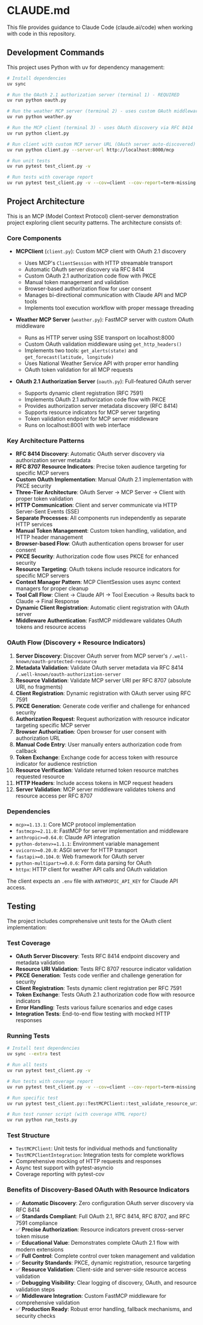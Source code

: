 # CLAUDE.md

This file provides guidance to Claude Code (claude.ai/code) when working with code in this repository.

## Development Commands

This project uses Python with uv for dependency management:

```bash
# Install dependencies
uv sync

# Run the OAuth 2.1 authorization server (terminal 1) - REQUIRED
uv run python oauth.py

# Run the weather MCP server (terminal 2) - uses custom OAuth middleware
uv run python weather.py

# Run the MCP client (terminal 3) - uses OAuth discovery via RFC 8414
uv run python client.py

# Run client with custom MCP server URL (OAuth server auto-discovered)
uv run python client.py --server-url http://localhost:8000/mcp

# Run unit tests
uv run pytest test_client.py -v

# Run tests with coverage report
uv run pytest test_client.py -v --cov=client --cov-report=term-missing
```

## Project Architecture

This is an MCP (Model Context Protocol) client-server demonstration project exploring client security patterns. The architecture consists of:

### Core Components

- **MCPClient** (`client.py`): Custom MCP client with OAuth 2.1 discovery

  - Uses MCP's `ClientSession` with HTTP streamable transport
  - Automatic OAuth server discovery via RFC 8414
  - Custom OAuth 2.1 authorization code flow with PKCE
  - Manual token management and validation
  - Browser-based authorization flow for user consent
  - Manages bi-directional communication with Claude API and MCP tools
  - Implements tool execution workflow with proper message threading

- **Weather MCP Server** (`weather.py`): FastMCP server with custom OAuth middleware

  - Runs as HTTP server using SSE transport on localhost:8000
  - Custom OAuth validation middleware using `get_http_headers()`
  - Implements two tools: `get_alerts(state)` and `get_forecast(latitude, longitude)`
  - Uses National Weather Service API with proper error handling
  - OAuth token validation for all MCP requests

- **OAuth 2.1 Authorization Server** (`oauth.py`): Full-featured OAuth server

  - Supports dynamic client registration (RFC 7591)
  - Implements OAuth 2.1 authorization code flow with PKCE
  - Provides authorization server metadata discovery (RFC 8414)
  - Supports resource indicators for MCP server targeting
  - Token validation endpoint for MCP server middleware
  - Runs on localhost:8001 with web interface

### Key Architecture Patterns

- **RFC 8414 Discovery**: Automatic OAuth server discovery via authorization server metadata
- **RFC 8707 Resource Indicators**: Precise token audience targeting for specific MCP servers
- **Custom OAuth Implementation**: Manual OAuth 2.1 implementation with PKCE security
- **Three-Tier Architecture**: OAuth Server → MCP Server → Client with proper token validation
- **HTTP Communication**: Client and server communicate via HTTP Server-Sent Events (SSE)
- **Separate Processes**: All components run independently as separate HTTP services
- **Manual Token Management**: Custom token handling, validation, and HTTP header management
- **Browser-based Flow**: OAuth authentication opens browser for user consent
- **PKCE Security**: Authorization code flow uses PKCE for enhanced security
- **Resource Targeting**: OAuth tokens include resource indicators for specific MCP servers
- **Context Manager Pattern**: MCP ClientSession uses async context managers for proper cleanup
- **Tool Call Flow**: Client → Claude API → Tool Execution → Results back to Claude → Final Response
- **Dynamic Client Registration**: Automatic client registration with OAuth server
- **Middleware Authentication**: FastMCP middleware validates OAuth tokens and resource access

### OAuth Flow (Discovery + Resource Indicators)

1. **Server Discovery**: Discover OAuth server from MCP server's `/.well-known/oauth-protected-resource`
1. **Metadata Validation**: Validate OAuth server metadata via RFC 8414 `/.well-known/oauth-authorization-server`
1. **Resource Validation**: Validate MCP server URI per RFC 8707 (absolute URI, no fragments)
1. **Client Registration**: Dynamic registration with OAuth server using RFC 7591
1. **PKCE Generation**: Generate code verifier and challenge for enhanced security
1. **Authorization Request**: Request authorization with resource indicator targeting specific MCP server
1. **Browser Authorization**: Open browser for user consent with authorization URL
1. **Manual Code Entry**: User manually enters authorization code from callback
1. **Token Exchange**: Exchange code for access token with resource indicator for audience restriction
1. **Resource Verification**: Validate returned token resource matches requested resource
1. **HTTP Headers**: Include access tokens in MCP request headers
1. **Server Validation**: MCP server middleware validates tokens and resource access per RFC 8707

### Dependencies

- `mcp>=1.13.1`: Core MCP protocol implementation
- `fastmcp>=2.11.0`: FastMCP for server implementation and middleware
- `anthropic>=0.64.0`: Claude API integration
- `python-dotenv>=1.1.1`: Environment variable management
- `uvicorn>=0.20.0`: ASGI server for HTTP transport
- `fastapi>=0.104.0`: Web framework for OAuth server
- `python-multipart>=0.0.6`: Form data parsing for OAuth
- `httpx`: HTTP client for weather API calls and OAuth validation

The client expects an `.env` file with `ANTHROPIC_API_KEY` for Claude API access.

## Testing

The project includes comprehensive unit tests for the OAuth client implementation:

### Test Coverage

- **OAuth Server Discovery**: Tests RFC 8414 endpoint discovery and metadata validation
- **Resource URI Validation**: Tests RFC 8707 resource indicator validation
- **PKCE Generation**: Tests code verifier and challenge generation for security
- **Client Registration**: Tests dynamic client registration per RFC 7591
- **Token Exchange**: Tests OAuth 2.1 authorization code flow with resource indicators
- **Error Handling**: Tests various failure scenarios and edge cases
- **Integration Tests**: End-to-end flow testing with mocked HTTP responses

### Running Tests

```bash
# Install test dependencies
uv sync --extra test

# Run all tests
uv run pytest test_client.py -v

# Run tests with coverage report
uv run pytest test_client.py -v --cov=client --cov-report=term-missing

# Run specific test
uv run pytest test_client.py::TestMCPClient::test_validate_resource_uri_valid -v

# Run test runner script (with coverage HTML report)
uv run python run_tests.py
```

### Test Structure

- `TestMCPClient`: Unit tests for individual methods and functionality
- `TestMCPClientIntegration`: Integration tests for complete workflows
- Comprehensive mocking of HTTP requests and responses
- Async test support with pytest-asyncio
- Coverage reporting with pytest-cov

### Benefits of Discovery-Based OAuth with Resource Indicators

- ✅ **Automatic Discovery**: Zero configuration OAuth server discovery via RFC 8414
- ✅ **Standards Compliant**: Full OAuth 2.1, RFC 8414, RFC 8707, and RFC 7591 compliance
- ✅ **Precise Authorization**: Resource indicators prevent cross-server token misuse
- ✅ **Educational Value**: Demonstrates complete OAuth 2.1 flow with modern extensions
- ✅ **Full Control**: Complete control over token management and validation
- ✅ **Security Standards**: PKCE, dynamic registration, resource targeting
- ✅ **Resource Validation**: Client-side and server-side resource access validation
- ✅ **Debugging Visibility**: Clear logging of discovery, OAuth, and resource validation steps
- ✅ **Middleware Integration**: Custom FastMCP middleware for comprehensive validation
- ✅ **Production Ready**: Robust error handling, fallback mechanisms, and security checks
